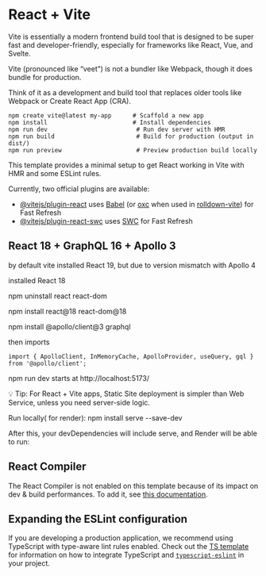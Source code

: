# React + Vite

Vite is essentially a modern frontend build tool that is designed to be super fast and developer-friendly, especially for frameworks like React, Vue, and Svelte.

Vite (pronounced like “veet”) is not a bundler like Webpack, though it does bundle for production.

Think of it as a development and build tool that replaces older tools like Webpack or Create React App (CRA).

```
npm create vite@latest my-app      # Scaffold a new app
npm install                        # Install dependencies
npm run dev                         # Run dev server with HMR
npm run build                       # Build for production (output in dist/)
npm run preview                     # Preview production build locally
```
This template provides a minimal setup to get React working in Vite with HMR and some ESLint rules.

Currently, two official plugins are available:

- [@vitejs/plugin-react](https://github.com/vitejs/vite-plugin-react/blob/main/packages/plugin-react) uses [Babel](https://babeljs.io/) (or [oxc](https://oxc.rs) when used in [rolldown-vite](https://vite.dev/guide/rolldown)) for Fast Refresh
- [@vitejs/plugin-react-swc](https://github.com/vitejs/vite-plugin-react/blob/main/packages/plugin-react-swc) uses [SWC](https://swc.rs/) for Fast Refresh

## React 18 + GraphQL 16 + Apollo 3 
by default vite installed React 19, but due to version mismatch with Apollo 4

installed React 18

npm uninstall react react-dom

npm install react@18 react-dom@18

npm install @apollo/client@3 graphql

then imports

```
import { ApolloClient, InMemoryCache, ApolloProvider, useQuery, gql } from '@apollo/client';
```

npm run dev starts at http://localhost:5173/

💡 Tip: For React + Vite apps, Static Site deployment is simpler than Web Service, unless you need server-side logic.

Run locally( for render): npm install serve --save-dev

After this, your devDependencies will include serve, and Render will be able to run:

## React Compiler

The React Compiler is not enabled on this template because of its impact on dev & build performances. To add it, see [this documentation](https://react.dev/learn/react-compiler/installation).

## Expanding the ESLint configuration

If you are developing a production application, we recommend using TypeScript with type-aware lint rules enabled. Check out the [TS template](https://github.com/vitejs/vite/tree/main/packages/create-vite/template-react-ts) for information on how to integrate TypeScript and [`typescript-eslint`](https://typescript-eslint.io) in your project.
